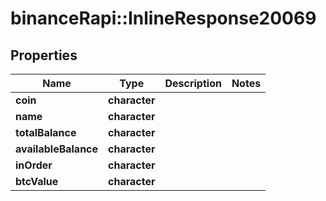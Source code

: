 # binanceRapi::InlineResponse20069


## Properties
Name | Type | Description | Notes
------------ | ------------- | ------------- | -------------
**coin** | **character** |  | 
**name** | **character** |  | 
**totalBalance** | **character** |  | 
**availableBalance** | **character** |  | 
**inOrder** | **character** |  | 
**btcValue** | **character** |  | 


